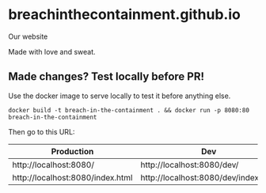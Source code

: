 # breachinthecontainment.github.io
Our website

Made with love and sweat.

## Made changes? Test locally before PR!

Use the docker image to serve locally to test it before anything else.

`docker build -t breach-in-the-containment . && docker run -p 8080:80 breach-in-the-containment`

Then go to this URL:

| Production  | Dev |
| --- | --- |
| http://localhost:8080/  | http://localhost:8080/dev/ |
| http://localhost:8080/index.html  | http://localhost:8080/dev/index.html  |
